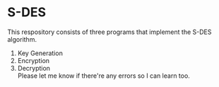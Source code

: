 # S-DES

This respository consists of three programs that implement the S-DES algorithm.<br>
1. Key Generation <br>
2. Encryption <br>
3. Decryption <br>
Please let me know if there're any errors so I can learn too.
